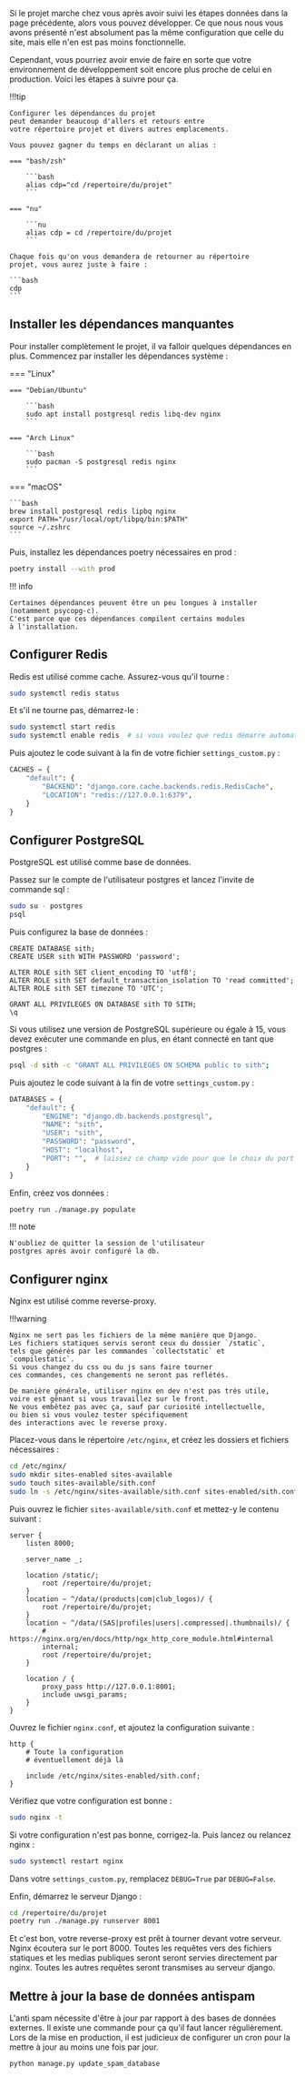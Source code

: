 Si le projet marche chez vous après avoir suivi les étapes 
données dans la page précédente, alors vous pouvez développer.
Ce que nous nous vous avons présenté n'est absolument pas
la même configuration que celle du site, mais elle n'en
est pas moins fonctionnelle.

Cependant, vous pourriez avoir envie de faire en sorte
que votre environnement de développement soit encore plus
proche de celui en production.
Voici les étapes à suivre pour ça.

!!!tip

    Configurer les dépendances du projet
    peut demander beaucoup d'allers et retours entre
    votre répertoire projet et divers autres emplacements.

    Vous pouvez gagner du temps en déclarant un alias :

    === "bash/zsh"

        ```bash
        alias cdp="cd /repertoire/du/projet"
        ```

    === "nu"

        ```nu
        alias cdp = cd /repertoire/du/projet
        ```

    Chaque fois qu'on vous demandera de retourner au répertoire
    projet, vous aurez juste à faire :

    ```bash
    cdp
    ```

## Installer les dépendances manquantes

Pour installer complètement le projet, il va falloir
quelques dépendances en plus.
Commencez par installer les dépendances système :

=== "Linux"

    === "Debian/Ubuntu"

        ```bash
        sudo apt install postgresql redis libq-dev nginx
        ```

    === "Arch Linux"
    
        ```bash
        sudo pacman -S postgresql redis nginx
        ```

=== "macOS"

    ```bash
    brew install postgresql redis lipbq nginx
    export PATH="/usr/local/opt/libpq/bin:$PATH"
    source ~/.zshrc
    ```

Puis, installez les dépendances poetry nécessaires en prod :

```bash
poetry install --with prod
```

!!! info

    Certaines dépendances peuvent être un peu longues à installer
    (notamment psycopg-c).
    C'est parce que ces dépendances compilent certains modules
    à l'installation.

## Configurer Redis

Redis est utilisé comme cache.
Assurez-vous qu'il tourne :

```bash
sudo systemctl redis status
```

Et s'il ne tourne pas, démarrez-le :

```bash
sudo systemctl start redis
sudo systemctl enable redis  # si vous voulez que redis démarre automatiquement au boot
```

Puis ajoutez le code suivant à la fin de votre fichier
`settings_custom.py` :

```python
CACHES = {
    "default": {
        "BACKEND": "django.core.cache.backends.redis.RedisCache",
        "LOCATION": "redis://127.0.0.1:6379",
    }
}
```

## Configurer PostgreSQL

PostgreSQL est utilisé comme base de données.

Passez sur le compte de l'utilisateur postgres 
et lancez l'invite de commande sql :

```bash
sudo su - postgres
psql
```

Puis configurez la base de données :

```postgresql
CREATE DATABASE sith;
CREATE USER sith WITH PASSWORD 'password';

ALTER ROLE sith SET client_encoding TO 'utf8';
ALTER ROLE sith SET default_transaction_isolation TO 'read committed';
ALTER ROLE sith SET timezone TO 'UTC';

GRANT ALL PRIVILEGES ON DATABASE sith TO SITH;
\q
```

Si vous utilisez une version de PostgreSQL supérieure ou égale
à 15, vous devez exécuter une commande en plus,
en étant connecté en tant que postgres :

```bash
psql -d sith -c "GRANT ALL PRIVILEGES ON SCHEMA public to sith";
```

Puis ajoutez le code suivant à la fin de votre
`settings_custom.py` :

```python
DATABASES = {
    "default": {
        "ENGINE": "django.db.backends.postgresql",
        "NAME": "sith",
        "USER": "sith",
        "PASSWORD": "password",
        "HOST": "localhost",
        "PORT": "",  # laissez ce champ vide pour que le choix du port soit automatique
    }
}
```

Enfin, créez vos données :

```bash
poetry run ./manage.py populate
```

!!! note

    N'oubliez de quitter la session de l'utilisateur
    postgres après avoir configuré la db.

## Configurer nginx

Nginx est utilisé comme reverse-proxy.

!!!warning

    Nginx ne sert pas les fichiers de la même manière que Django.
    Les fichiers statiques servis seront ceux du dossier `/static`,
    tels que générés par les commandes `collectstatic` et
    `compilestatic`.
    Si vous changez du css ou du js sans faire tourner
    ces commandes, ces changements ne seront pas reflétés.

    De manière générale, utiliser nginx en dev n'est pas très utile,
    voire est gênant si vous travaillez sur le front.
    Ne vous embêtez pas avec ça, sauf par curiosité intellectuelle,
    ou bien si vous voulez tester spécifiquement 
    des interactions avec le reverse proxy.


Placez-vous dans le répertoire `/etc/nginx`, 
et créez les dossiers et fichiers nécessaires :

```bash
cd /etc/nginx/
sudo mkdir sites-enabled sites-available
sudo touch sites-available/sith.conf
sudo ln -s /etc/nginx/sites-available/sith.conf sites-enabled/sith.conf
```

Puis ouvrez le fichier `sites-available/sith.conf` et mettez-y le contenu suivant :

```nginx
server {
    listen 8000;

    server_name _;

    location /static/;
        root /repertoire/du/projet;
    }
    location ~ ^/data/(products|com|club_logos)/ {
        root /repertoire/du/projet;
    }
    location ~ ^/data/(SAS|profiles|users|.compressed|.thumbnails)/ {
        # https://nginx.org/en/docs/http/ngx_http_core_module.html#internal
        internal;
        root /repertoire/du/projet;
    }

    location / {
        proxy_pass http://127.0.0.1:8001;
        include uwsgi_params;
    }
}
```

Ouvrez le fichier `nginx.conf`, et ajoutez la configuration suivante :

```nginx
http {
    # Toute la configuration
    # éventuellement déjà là

    include /etc/nginx/sites-enabled/sith.conf;
}
```

Vérifiez que votre configuration est bonne :

```bash
sudo nginx -t
```

Si votre configuration n'est pas bonne, corrigez-la.
Puis lancez ou relancez nginx :

```bash
sudo systemctl restart nginx
```

Dans votre `settings_custom.py`, remplacez `DEBUG=True` par `DEBUG=False`.

Enfin, démarrez le serveur Django :

```bash
cd /repertoire/du/projet
poetry run ./manage.py runserver 8001
```

Et c'est bon, votre reverse-proxy est prêt à tourner devant votre serveur.
Nginx écoutera sur le port 8000.
Toutes les requêtes vers des fichiers statiques et les medias publiques
seront seront servies directement par nginx.
Toutes les autres requêtes seront transmises au serveur django.


## Mettre à jour la base de données antispam

L'anti spam nécessite d'être à jour par rapport à des bases de données externes.
Il existe une commande pour ça qu'il faut lancer régulièrement.
Lors de la mise en production, il est judicieux de configurer
un cron pour la mettre à jour au moins une fois par jour.

```bash
python manage.py update_spam_database
```
